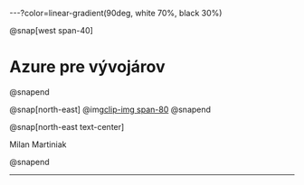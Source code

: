 ---?color=linear-gradient(90deg, white 70%, black 30%)

@snap[west span-40]
# Azure pre vývojárov
@snapend

@snap[north-east]
@img[clip-img span-80](AzureForDevelopers/assets/img/avatar.jpg)
@snapend

@snap[north-east text-center]

Milan Martiniak

@snapend

---
